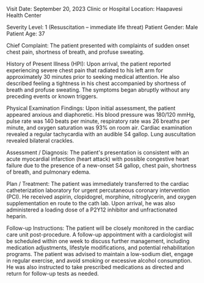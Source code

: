  Visit Date: September 20, 2023
Clinic or Hospital Location: Haapavesi Health Center

Severity Level: 1 (Resuscitation – immediate life threat)
Patient Gender: Male
Patient Age: 37

Chief Complaint:
The patient presented with complaints of sudden onset chest pain, shortness of breath, and profuse sweating.

History of Present Illness (HPI):
Upon arrival, the patient reported experiencing severe chest pain that radiated to his left arm for approximately 30 minutes prior to seeking medical attention. He also described feeling a tightness in his chest accompanied by shortness of breath and profuse sweating. The symptoms began abruptly without any preceding events or known triggers.

Physical Examination Findings:
Upon initial assessment, the patient appeared anxious and diaphoretic. His blood pressure was 180/120 mmHg, pulse rate was 140 beats per minute, respiratory rate was 26 breaths per minute, and oxygen saturation was 93% on room air. Cardiac examination revealed a regular tachycardia with an audible S4 gallop. Lung auscultation revealed bilateral crackles.

Assessment / Diagnosis:
The patient's presentation is consistent with an acute myocardial infarction (heart attack) with possible congestive heart failure due to the presence of a new-onset S4 gallop, chest pain, shortness of breath, and pulmonary edema.

Plan / Treatment:
The patient was immediately transferred to the cardiac catheterization laboratory for urgent percutaneous coronary intervention (PCI). He received aspirin, clopidogrel, morphine, nitroglycerin, and oxygen supplementation en route to the cath lab. Upon arrival, he was also administered a loading dose of a P2Y12 inhibitor and unfractionated heparin.

Follow-up Instructions:
The patient will be closely monitored in the cardiac care unit post-procedure. A follow-up appointment with a cardiologist will be scheduled within one week to discuss further management, including medication adjustments, lifestyle modifications, and potential rehabilitation programs. The patient was advised to maintain a low-sodium diet, engage in regular exercise, and avoid smoking or excessive alcohol consumption. He was also instructed to take prescribed medications as directed and return for follow-up tests as needed.